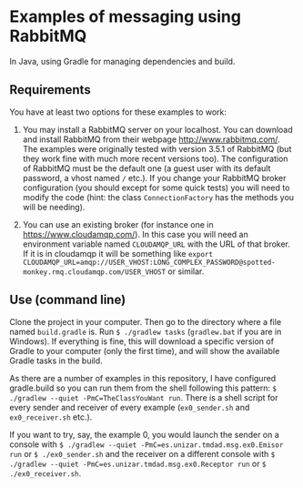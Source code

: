 # Examples of messaging using RabbitMQ
In Java, using Gradle for managing dependencies and build.

## Requirements

You have at least two options for these examples to work:

1. You may install a RabbitMQ server on your localhost. You can download and install RabbitMQ from their webpage <http://www.rabbitmq.com/>. The examples were originally tested with version 3.5.1 of RabbitMQ (but they work fine with much more recent versions too). The configuration of RabbitMQ must be the default one (a guest user with its default password, a vhost named `/` etc.). If you change your RabbitMQ broker configuration (you should except for some quick tests) you will need to modify the code (hint: the class `ConnectionFactory` has the methods you will be needing).

2. You can use an existing broker (for instance one in <https://www.cloudamqp.com/>). In this case you will need an environment variable named `CLOUDAMQP_URL` with the URL of that broker. If it is in cloudamqp it will be something like `export CLOUDAMQP_URL=amqp://USER_VHOST:LONG_COMPLEX_PASSWORD@spotted-monkey.rmq.cloudamqp.com/USER_VHOST` or similar.

## Use (command line)
Clone the project in your computer. Then go to the directory where a file named `build.gradle` is. Run `$ ./gradlew tasks` (`gradlew.bat` if you are in Windows). If everything is fine, this will download a specific version of Gradle to your computer (only the first time), and will show the available Gradle tasks in the build.

As there are a number of examples in this repository, I have configured gradle.build so you can run them from the shell following this pattern: `$ ./gradlew --quiet -PmC=TheClassYouWant run`. There is a shell script for every sender and receiver of every example (`ex0_sender.sh` and `ex0_receiver.sh` etc.).

If you want to try, say, the example 0, you would launch the sender on a console with `$ ./gradlew --quiet -PmC=es.unizar.tmdad.msg.ex0.Emisor run` or `$ ./ex0_sender.sh` and the receiver on a different console with `$ ./gradlew --quiet -PmC=es.unizar.tmdad.msg.ex0.Receptor run` or `$ ./ex0_receiver.sh`. 
